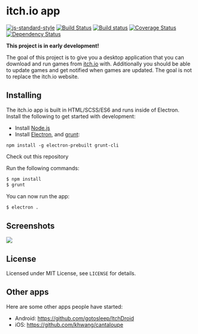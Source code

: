 # itch.io app

[![js-standard-style](https://img.shields.io/badge/code%20style-standard-brightgreen.svg?style=flat)](https://github.com/feross/standard)
[![Build Status](https://travis-ci.org/itchio/itchio-app.svg)](https://travis-ci.org/itchio/itchio-app)
[![Build status](https://ci.appveyor.com/api/projects/status/g55d4rq4jc1tdh05?svg=true)](https://ci.appveyor.com/project/fasterthanlime/itchio-app)
[![Coverage Status](https://coveralls.io/repos/itchio/itchio-app/badge.svg?service=github)](https://coveralls.io/github/itchio/itchio-app)
[![Dependency Status](https://david-dm.org/itchio/itchio-app.svg)](https://david-dm.org/itchio/itchio-app)

**This project is in early development!**

The goal of this project is to give you a desktop application that you can
download and run games from [itch.io](http://itch.io) with. Additionally you
should be able to update games and get notified when games are updated. The
goal is not to replace the itch.io website.

## Installing

The itch.io app is built in HTML/SCSS/ES6 and runs inside of Electron.
Install the following to get started with development:

* Install [Node.js](https://nodejs.org/)
* Install [Electron](https://github.com/atom/electron), and [grunt](http://gruntjs.com/):

```
npm install -g electron-prebuilt grunt-cli
```

Check out this repository

Run the following commands:

```bash
$ npm install
$ grunt
```

You can now run the app:

```bash
$ electron .
```

## Screenshots

![](https://cloud.githubusercontent.com/assets/7998310/10584017/554ac534-7690-11e5-8c5a-6eda011022e8.png)


## License

Licensed under MIT License, see `LICENSE` for details.

## Other apps

Here are some other apps people have started:

* Android: https://github.com/gotosleep/ItchDroid
* iOS: https://github.com/khwang/cantaloupe
